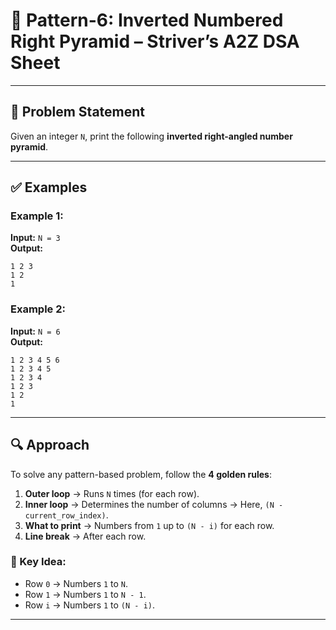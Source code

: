 # 🔽 Pattern-6: Inverted Numbered Right Pyramid – Striver’s A2Z DSA Sheet

---

## 📝 Problem Statement

Given an integer `N`, print the following **inverted right-angled number pyramid**.

---

## ✅ Examples

### Example 1:
**Input:** `N = 3`  
**Output:**
```
1 2 3  
1 2  
1  
```

### Example 2:
**Input:** `N = 6`  
**Output:**
```
1 2 3 4 5 6  
1 2 3 4 5  
1 2 3 4  
1 2 3  
1 2  
1  
```

---

## 🔍 Approach

To solve any pattern-based problem, follow the **4 golden rules**:

1. **Outer loop** → Runs `N` times (for each row).
2. **Inner loop** → Determines the number of columns → Here, `(N - current_row_index)`.
3. **What to print** → Numbers from `1` up to `(N - i)` for each row.
4. **Line break** → After each row.

### 🧠 Key Idea:
- Row `0` → Numbers `1` to `N`.  
- Row `1` → Numbers `1` to `N - 1`.  
- Row `i` → Numbers `1` to `(N - i)`.

---
